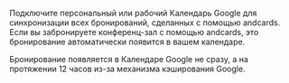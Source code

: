 Подключите персональный или рабочий Календарь Google для синхронизации всех бронирований, сделанных с помощью andcards. Если вы забронируете конференц-зал с помощью andcards, это бронирование автоматически появится в вашем календаре.

Бронирование появляется в Календаре Google не сразу, а на протяжении 12 часов из-за механизма кэширования Google.